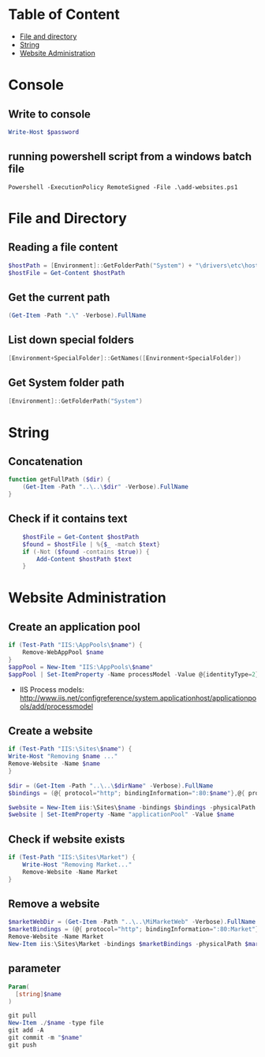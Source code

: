# Table of Content

* [File and directory](#file-and-directory)
* [String](#string)
* [Website Administration](#website-administration)

# Console

## Write to console

```powershell
Write-Host $password
```


## running powershell script from a windows batch file

```
Powershell -ExecutionPolicy RemoteSigned -File .\add-websites.ps1
```

# File and Directory

## Reading a file content
```powershell
$hostPath = [Environment]::GetFolderPath("System") + "\drivers\etc\hosts"
$hostFile = Get-Content $hostPath
```

## Get the current path
```powershell
(Get-Item -Path ".\" -Verbose).FullName
```

## List down special folders
```powershell
[Environment+SpecialFolder]::GetNames([Environment+SpecialFolder])
```

## Get System folder path
```powershell
[Environment]::GetFolderPath("System")
```

# String

## Concatenation
```powershell
function getFullPath ($dir) {
	(Get-Item -Path "..\..\$dir" -Verbose).FullName
}
```

## Check if it contains text

```powershell
    $hostFile = Get-Content $hostPath
    $found = $hostFile | %{$_ -match $text}
    if (-Not ($found -contains $true)) {
        Add-Content $hostPath $text
    }
```

# Website Administration

## Create an application pool
```powershell
if (Test-Path "IIS:\AppPools\$name") {
    Remove-WebAppPool $name
}
$appPool = New-Item "IIS:\AppPools\$name"
$appPool | Set-ItemProperty -Name processModel -Value @{identityType=2}
```

* IIS Process models: http://www.iis.net/configreference/system.applicationhost/applicationpools/add/processmodel

## Create a website
```powershell
if (Test-Path "IIS:\Sites\$name") {
Write-Host "Removing $name ..."
Remove-Website -Name $name
}
 
$dir = (Get-Item -Path "..\..\$dirName" -Verbose).FullName
$bindings = (@{ protocol="http"; bindingInformation=":80:$name"},@{ protocol="https"; bindingInformation=":443:$name"})

$website = New-Item iis:\Sites\$name -bindings $bindings -physicalPath $dir
$website | Set-ItemProperty -Name "applicationPool" -Value $name
```

## Check if website exists
```powershell
if (Test-Path "IIS:\Sites\Market") {
	Write-Host "Removing Market..."
	Remove-Website -Name Market
}
```

## Remove a website
```powershell
$marketWebDir = (Get-Item -Path "..\..\MiMarketWeb" -Verbose).FullName
$marketBindings = (@{ protocol="http"; bindingInformation=":80:Market"},@{ protocol="https"; bindingInformation=":443:Market"})
Remove-Website -Name Market
New-Item iis:\Sites\Market -bindings $marketBindings -physicalPath $marketWebDir
```

## parameter

```powershell
Param(
  [string]$name
)

git pull
New-Item ./$name -type file
git add -A
git commit -m "$name"
git push
```
